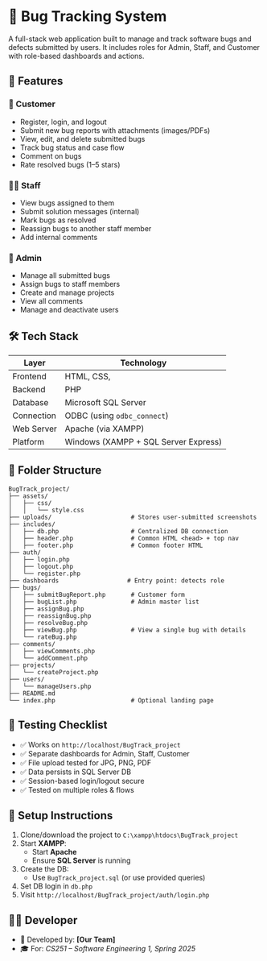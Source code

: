 # 🐞 Bug Tracking System

A full-stack web application built to manage and track software bugs and defects submitted by users. It includes roles for Admin, Staff, and Customer with role-based dashboards and actions.

## 🚀 Features

### 👤 Customer
- Register, login, and logout
- Submit new bug reports with attachments (images/PDFs)
- View, edit, and delete submitted bugs
- Track bug status and case flow
- Comment on bugs
- Rate resolved bugs (1–5 stars)

### 🧑‍💻 Staff
- View bugs assigned to them
- Submit solution messages (internal)
- Mark bugs as resolved
- Reassign bugs to another staff member
- Add internal comments

### 👑 Admin
- Manage all submitted bugs
- Assign bugs to staff members
- Create and manage projects
- View all comments
- Manage and deactivate users

## 🛠 Tech Stack

| Layer         | Technology             |
|---------------|-------------------------|
| Frontend      | HTML, CSS,              |
| Backend       | PHP                     |
| Database      | Microsoft SQL Server    |
| Connection    | ODBC (using `odbc_connect`) |
| Web Server    | Apache (via XAMPP)      |
| Platform      | Windows (XAMPP + SQL Server Express) |

## 📂 Folder Structure

```
BugTrack_project/
├── assets/
│   ├── css/
│   │   └── style.css             
├── uploads/                      # Stores user-submitted screenshots
├── includes/
│   ├── db.php                    # Centralized DB connection
│   ├── header.php                # Common HTML <head> + top nav
│   ├── footer.php                # Common footer HTML
├── auth/
│   ├── login.php
│   ├── logout.php
│   └── register.php
├── dashboards                   # Entry point: detects role
├── bugs/
│   ├── submitBugReport.php       # Customer form
│   ├── bugList.php               # Admin master list
│   ├── assignBug.php
│   ├── reassignBug.php
│   ├── resolveBug.php
│   ├── viewBug.php               # View a single bug with details
│   └── rateBug.php
├── comments/
│   ├── viewComments.php
│   └── addComment.php
├── projects/
│   └── createProject.php
├── users/
│   └── manageUsers.php
├── README.md
└── index.php                     # Optional landing page
```

## 🧪 Testing Checklist

- ✅ Works on `http://localhost/BugTrack_project`
- ✅ Separate dashboards for Admin, Staff, Customer
- ✅ File upload tested for JPG, PNG, PDF
- ✅ Data persists in SQL Server DB
- ✅ Session-based login/logout secure
- ✅ Tested on multiple roles & flows

## 📝 Setup Instructions

1. Clone/download the project to `C:\xampp\htdocs\BugTrack_project`
2. Start **XAMPP**:
   - Start **Apache**
   - Ensure **SQL Server** is running
3. Create the DB:
   - Use `BugTrack_project.sql` (or use provided queries)
4. Set DB login in `db.php`
5. Visit `http://localhost/BugTrack_project/auth/login.php`

## 👨‍💻 Developer

- 🧑 Developed by: **[Our Team]**
- 🎓 For: *CS251 – Software Engineering 1, Spring 2025*
